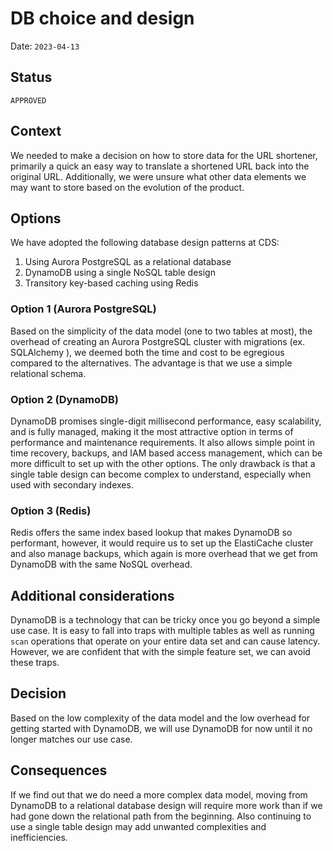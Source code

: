 # DB choice and design

Date: `2023-04-13`

## Status

`APPROVED`

## Context

We needed to make a decision on how to store data for the URL shortener, primarily a quick an easy way to translate a shortened URL back into the original URL. Additionally, we were unsure what other data elements we may want to store based on the evolution of the product.

## Options

We have adopted the following database design patterns at CDS:

1. Using Aurora PostgreSQL as a relational database
2. DynamoDB using a single NoSQL table design
3. Transitory key-based caching using Redis

### Option 1 (Aurora PostgreSQL)

Based on the simplicity of the data model (one to two tables at most), the overhead of creating an Aurora PostgreSQL cluster with migrations (ex. SQLAlchemy ), we deemed both the time and cost to be egregious compared to the alternatives. The advantage is that we use a simple relational schema.

### Option 2 (DynamoDB)

DynamoDB promises single-digit millisecond performance, easy scalability, and is fully managed, making it the most attractive option in terms of performance and maintenance requirements. It also allows simple point in time recovery, backups, and IAM based access management, which can be more difficult to set up with the other options. The only drawback is that a single table design can become complex to understand, especially when used with secondary indexes.

### Option 3 (Redis)

Redis offers the same index based lookup that makes DynamoDB so performant, however, it would require us to set up the ElastiCache cluster and also manage backups, which again is more overhead that we get from DynamoDB with the same NoSQL overhead.

## Additional considerations

DynamoDB is a technology that can be tricky once you go beyond a simple use case. It is easy to fall into traps with multiple tables as well as running `scan` operations that operate on your entire data set and can cause latency. However, we are confident that with the simple feature set, we can avoid these traps.

## Decision

Based on the low complexity of the data model and the low overhead for getting started with DynamoDB, we will use DynamoDB for now until it no longer matches our use case.

## Consequences

If we find out that we do need a more complex data model, moving from DynamoDB to a relational database design will require more work than if we had gone down the relational path from the beginning. Also continuing to use a single table design may add unwanted complexities and inefficiencies.
